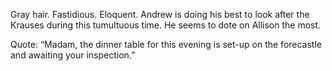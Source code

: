 Gray hair. Fastidious. Eloquent. Andrew is doing his best to look after the Krauses during this tumultuous time. He seems to dote on Allison the most.

Quote: “Madam, the dinner table for this evening is set-up on the forecastle and awaiting your inspection.”